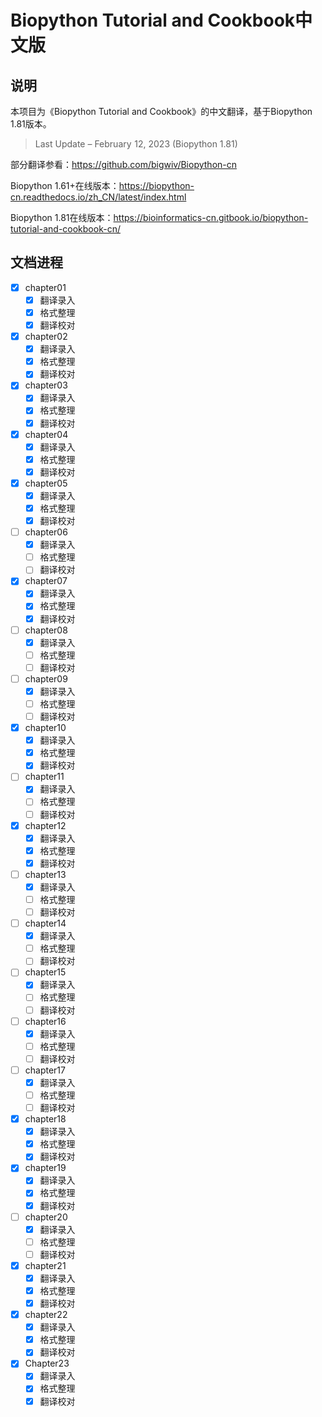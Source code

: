 # Biopython Tutorial and Cookbook中文版
## 说明

本项目为《Biopython Tutorial and Cookbook》的中文翻译，基于Biopython 1.81版本。

> Last Update – February ‍12, 2023 (Biopython 1.81)

部分翻译参看：https://github.com/bigwiv/Biopython-cn

Biopython 1.61+在线版本：https://biopython-cn.readthedocs.io/zh_CN/latest/index.html

Biopython 1.81在线版本：https://bioinformatics-cn.gitbook.io/biopython-tutorial-and-cookbook-cn/



## 文档进程

- [x] chapter01
  - [x] 翻译录入
  - [x] 格式整理
  - [x] 翻译校对
- [x] chapter02
  - [x] 翻译录入
  - [x] 格式整理
  - [x] 翻译校对
- [x] chapter03
  - [x] 翻译录入
  - [x] 格式整理
  - [x] 翻译校对
- [x] chapter04
  - [x] 翻译录入
  - [x] 格式整理
  - [x] 翻译校对
- [x] chapter05
  - [x] 翻译录入
  - [x] 格式整理
  - [x] 翻译校对
- [ ] chapter06
  - [x] 翻译录入
  - [ ] 格式整理
  - [ ] 翻译校对
- [x] chapter07
  - [x] 翻译录入
  - [x] 格式整理
  - [x] 翻译校对
- [ ] chapter08
  - [x] 翻译录入
  - [ ] 格式整理
  - [ ] 翻译校对
- [ ] chapter09
  - [x] 翻译录入
  - [ ] 格式整理
  - [ ] 翻译校对
- [x] chapter10
  - [x] 翻译录入
  - [x] 格式整理
  - [x] 翻译校对
- [ ] chapter11
  - [x] 翻译录入
  - [ ] 格式整理
  - [ ] 翻译校对
- [x] chapter12
  - [x] 翻译录入
  - [x] 格式整理
  - [x] 翻译校对
- [ ] chapter13
  - [x] 翻译录入
  - [ ] 格式整理
  - [ ] 翻译校对
- [ ] chapter14
  - [x] 翻译录入
  - [ ] 格式整理
  - [ ] 翻译校对
- [ ] chapter15
  - [x] 翻译录入
  - [ ] 格式整理
  - [ ] 翻译校对
- [ ] chapter16
  - [x] 翻译录入
  - [ ] 格式整理
  - [ ] 翻译校对
- [ ] chapter17
  - [x] 翻译录入
  - [ ] 格式整理
  - [ ] 翻译校对
- [x] chapter18
  - [x] 翻译录入
  - [x] 格式整理
  - [x] 翻译校对
- [x] chapter19
  - [x] 翻译录入
  - [x] 格式整理
  - [x] 翻译校对
- [ ] chapter20
  - [x] 翻译录入
  - [ ] 格式整理
  - [ ] 翻译校对
- [x] chapter21
  - [x] 翻译录入
  - [x] 格式整理
  - [x] 翻译校对
- [x] chapter22
  - [x] 翻译录入
  - [x] 格式整理
  - [x] 翻译校对
- [x] Chapter23
  - [x] 翻译录入
  - [x] 格式整理
  - [x] 翻译校对
